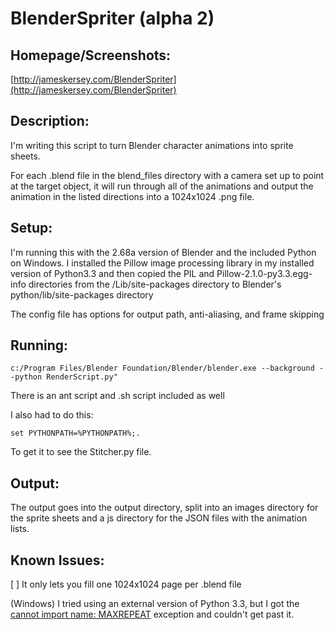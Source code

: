 BlenderSpriter (alpha 2)
============================

Homepage/Screenshots:
---------------------

[http://jameskersey.com/BlenderSpriter](http://jameskersey.com/BlenderSpriter)


Description:
-------------

I'm writing this script to turn Blender character animations into sprite sheets.

For each .blend file in the blend_files directory with a camera set up to point at the target object, it will run through all of the animations and output the animation in the listed directions into a 1024x1024 .png file.



Setup:
------

I'm running this with the 2.68a version of Blender and the included Python on Windows.  I installed the Pillow image processing library in my installed version of Python3.3 and then copied the PIL and Pillow-2.1.0-py3.3.egg-info directories from the /Lib/site-packages directory to Blender's python/lib/site-packages directory

The config file has options for output path, anti-aliasing, and frame skipping



Running:
--------

    c:/Program Files/Blender Foundation/Blender/blender.exe --background --python RenderScript.py"

There is an ant script and .sh script included as well

I also had to do this:

    set PYTHONPATH=%PYTHONPATH%;.

To get it to see the Stitcher.py file.



Output:
-------

The output goes into the output directory, split into an images directory for the sprite sheets and a js directory for the JSON files with the animation lists.



Known Issues:
-------------
[ ] It only lets you fill one 1024x1024 page per .blend file

(Windows) I tried using an external version of Python 3.3, but I got the [cannot import name: MAXREPEAT](http://bugs.python.org/issue18050) exception and couldn't get past it.